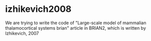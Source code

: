 # izhikevich2008
We are trying to write the code of "Large-scale model of mammalian thalamocortical systems brian" article in BRIAN2, which is written by Izhikevich, 2007 
